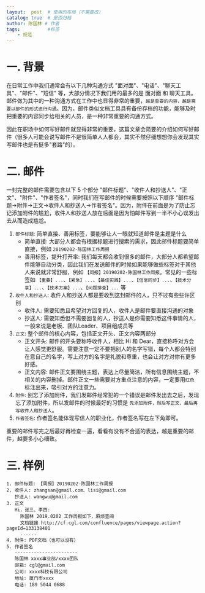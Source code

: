 ```yaml
---
layout:  post  # 使用的布局（不需要改）
catalog: true  # 是否归档
author: 陈国林 # 作者
tags:          #标签
    - 规范
---
```


# 一. 背景
在日常工作中我们通常会有以下几种沟通方式 "面对面"、"电话"、"聊天工具"、"邮件"、"短信" 等，大部分情况下我们用的最多的是 面对面 和 聊天工具。邮件做为其中的一种沟通方式在工作中也显得非常的重要，`越是重要的内容，越是需要以邮件的形式进行沟通`。因为，邮件类似文档工具具有备份存档的功能，能够及时把重要的内容同步给相关的人员，是一种非常重要的沟通方式。

因此在职场中如何写好邮件就显得非常的重要，这篇文章会简要的介绍如何写好邮件（很多人可能会说写邮件不是很简单人人都会，其实不然仔细想想你会发现其实写邮件也是有挺多"套路"的）。

# 二. 邮件
一封完整的邮件需要包含以下 5 个部分 "邮件标题"、"收件人和抄送人"、"正文"、"附件"、"作者签名"，同时我们在写邮件的时候需要按照以下顺序 "邮件标题->附件->正文->收件人和抄送人->作者签名"。因为，附件在前面是为了防止忘记添加附件的尴尬，收件人和抄送人放在后面是因为怕邮件写到一半不小心误发出去从而造成尴尬。

1. `邮件标题`: 简单直接、善用标签，要能够让人一眼就知道邮件是主题是什么
    + 简单直接: 大部分人都会有根据标题进行搜索的需求，因此邮件标题要简单直接，例如 `20190202-陈国林工作周报`
    + 善用标签，提升打开率: 我们每天都会收到很多的邮件，大部分人都希望邮件能够自动分类，因此我们在发送邮件的时候如果能够做些标签对于其他人来说就非常舒服，例如 `【周报】20190202-陈国林工作周报`。常见的一些标签如 `【重要】...`、`【紧急】...`、`【最佳实践】...`、`【信息同步】...`、`【技术分享】...`、`【技术方案】...`、`【问题排查】...` 等
2. `收件人和抄送人`: 收件人和抄送人都是要收到这封邮件的人，只不过有些些许区别
    + 收件人: 需要知悉且希望对方回复的人，收件人是邮件要直接沟通的对象
    + 抄送人: 需要知悉但不需要回复的人，抄送人是你需要知悉这件事情的人，一般来说是老板、团队Leader、项目组成员等
3. `正文`: 整个邮件的核心内容，包括正文开头、正文内容两部分
    + 正文开头: 邮件的开头要称呼收件人，相比 Hi 和 Dear，直接称呼对方会让人感觉更舒服。需要注意一定不要把别人的名字写错，每个人都会特别在意自己的名字，写上对方的名字是礼貌和尊重，也会让对方对你有更多好感。
    + 正文内容: 邮件正文要围绕主题，表达上尽量简洁，所有信息围绕主题，不相关的内容删掉。邮件正文一些需要对方重点注意的内容，一定要用`红色`标注出来，吸引对方的注意力。
4. `附件`: 别忘了添加附件，我们发邮件经常犯的一个错误是邮件发出去之后，发现忘了添加附件，所以发邮件的时候最好的习惯是 `先添加附件，然后写正文，最后再写收件人和抄送人`。
5. `作者签名`: 作者签名能体现写信人的职业化，作者签名写在左下角即可。

重要的邮件写完之后最好再检查一遍，看看有没有不合适的表达，越是重要的邮件，越要多小心细致。

# 三. 样例
```
1. 邮件标题: 【周报】20190202-陈国林工作周报
2. 收件人: zhangsan@gmail.com、lisi@gmail.com
   抄送人: wangwu@gmail.com
3. 正文
   Hi，张三、李四:
     陈国林 2019.0202 工作周报如下，麻烦查阅 
     文档链接 http://cf.cgl.com/confluence/pages/viewpage.action?pageId=133138401
     ......
4. 附件: PDF文档（也可以没有）
5. 作者签名
   -----------------------
   陈国林 xxxx事业部/xxxx团队
   邮箱: cgl@gmail.com
   公司: xxxx科技有限公司
   地址: 厦门市xxxx
   电话: 189 5044 0688
```


